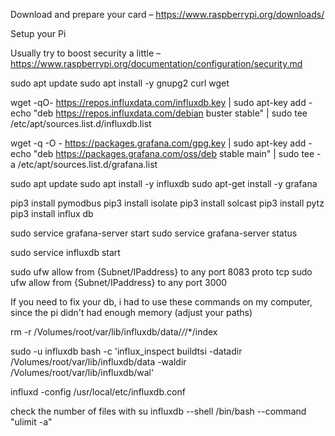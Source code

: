 Download and prepare your card – https://www.raspberrypi.org/downloads/

Setup your Pi

Usually try to boost security a little – https://www.raspberrypi.org/documentation/configuration/security.md

sudo apt update
sudo apt install -y gnupg2 curl wget

wget -qO- https://repos.influxdata.com/influxdb.key | sudo apt-key add -
echo "deb https://repos.influxdata.com/debian buster stable" | sudo tee /etc/apt/sources.list.d/influxdb.list

wget -q -O - https://packages.grafana.com/gpg.key | sudo apt-key add -
echo "deb https://packages.grafana.com/oss/deb stable main" | sudo tee -a /etc/apt/sources.list.d/grafana.list

sudo apt update
sudo apt install -y influxdb
sudo apt-get install -y grafana

pip3 install pymodbus
pip3 install isolate
pip3 install solcast
pip3 install pytz
pip3 install influx db
 
sudo service grafana-server start
sudo service grafana-server status

sudo service influxdb start


sudo ufw allow from {Subnet/IPaddress} to any port 8083 proto tcp
sudo ufw allow from {Subnet/IPaddress} to any port 3000


If you need to fix your db, i had to use these commands on my computer, since the pi didn't had enough memory (adjust your paths)

rm -r /Volumes/root/var/lib/influxdb/data/*/*/*/index

sudo -u influxdb bash -c 'influx_inspect buildtsi -datadir /Volumes/root/var/lib/influxdb/data -waldir /Volumes/root/var/lib/influxdb/wal'

influxd -config /usr/local/etc/influxdb.conf

check the number of files with
su influxdb --shell /bin/bash --command "ulimit -a"

